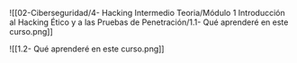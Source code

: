 ![[02-Ciberseguridad/4- Hacking Intermedio Teoria/Módulo 1 Introducción al Hacking Ético y a las Pruebas de Penetración/1.1- Qué aprenderé en este curso.png]]

![[1.2- Qué aprenderé en este curso.png]]